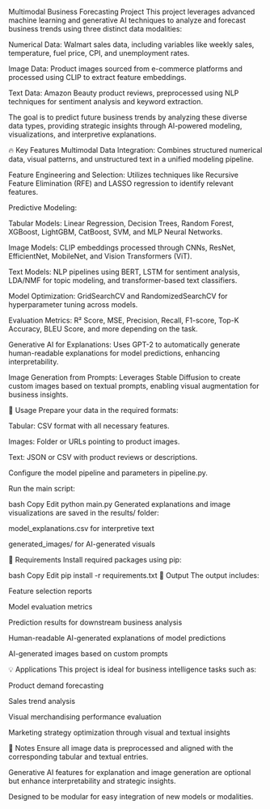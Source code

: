 Multimodal Business Forecasting Project
This project leverages advanced machine learning and generative AI techniques to analyze and forecast business trends using three distinct data modalities:

Numerical Data: Walmart sales data, including variables like weekly sales, temperature, fuel price, CPI, and unemployment rates.

Image Data: Product images sourced from e-commerce platforms and processed using CLIP to extract feature embeddings.

Text Data: Amazon Beauty product reviews, preprocessed using NLP techniques for sentiment analysis and keyword extraction.

The goal is to predict future business trends by analyzing these diverse data types, providing strategic insights through AI-powered modeling, visualizations, and interpretive explanations.

🔥 Key Features
Multimodal Data Integration: Combines structured numerical data, visual patterns, and unstructured text in a unified modeling pipeline.

Feature Engineering and Selection: Utilizes techniques like Recursive Feature Elimination (RFE) and LASSO regression to identify relevant features.

Predictive Modeling:

Tabular Models: Linear Regression, Decision Trees, Random Forest, XGBoost, LightGBM, CatBoost, SVM, and MLP Neural Networks.

Image Models: CLIP embeddings processed through CNNs, ResNet, EfficientNet, MobileNet, and Vision Transformers (ViT).

Text Models: NLP pipelines using BERT, LSTM for sentiment analysis, LDA/NMF for topic modeling, and transformer-based text classifiers.

Model Optimization: GridSearchCV and RandomizedSearchCV for hyperparameter tuning across models.

Evaluation Metrics: R² Score, MSE, Precision, Recall, F1-score, Top-K Accuracy, BLEU Score, and more depending on the task.

Generative AI for Explanations: Uses GPT-2 to automatically generate human-readable explanations for model predictions, enhancing interpretability.

Image Generation from Prompts: Leverages Stable Diffusion to create custom images based on textual prompts, enabling visual augmentation for business insights.

🚀 Usage
Prepare your data in the required formats:

Tabular: CSV format with all necessary features.

Images: Folder or URLs pointing to product images.

Text: JSON or CSV with product reviews or descriptions.

Configure the model pipeline and parameters in pipeline.py.

Run the main script:

bash
Copy
Edit
python main.py
Generated explanations and image visualizations are saved in the results/ folder:

model_explanations.csv for interpretive text

generated_images/ for AI-generated visuals

📌 Requirements
Install required packages using pip:

bash
Copy
Edit
pip install -r requirements.txt
🎯 Output
The output includes:

Feature selection reports

Model evaluation metrics

Prediction results for downstream business analysis

Human-readable AI-generated explanations of model predictions

AI-generated images based on custom prompts

💡 Applications
This project is ideal for business intelligence tasks such as:

Product demand forecasting

Sales trend analysis

Visual merchandising performance evaluation

Marketing strategy optimization through visual and textual insights

📝 Notes
Ensure all image data is preprocessed and aligned with the corresponding tabular and textual entries.

Generative AI features for explanation and image generation are optional but enhance interpretability and strategic insights.

Designed to be modular for easy integration of new models or modalities.
